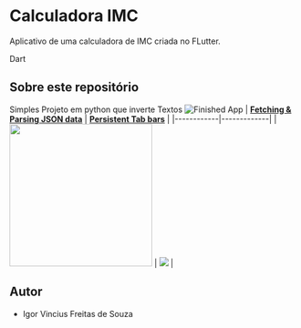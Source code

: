 # Calculadora IMC
Aplicativo de uma calculadora de IMC criada no FLutter.

Dart
## Sobre este repositório

Simples Projeto em python que inverte Textos
![Finished App](https://github.com/londonappbrewery/Images/blob/master/bmi-calc-demo.gif)
| [**Fetching & Parsing JSON data**](https://medium.com/@diegoveloper/flutter-fetching-parsing-json-data-c019ddddaa34)      | [**Persistent Tab bars**](https://medium.com/@diegoveloper/flutter-persistent-tab-bars-a26220d322bc)     | 
|------------|-------------| 
|  <img src="https://cdn-images-1.medium.com/max/1600/1*KJKHYTFubWr2vamVczhQ_Q.gif" width="250"> |  <img src="https://cdn-images-1.medium.com/max/1600/1*s0gi3k5upbW-o88cgW61gg.gif"> |  
## Autor

* Igor Vincius Freitas de Souza
